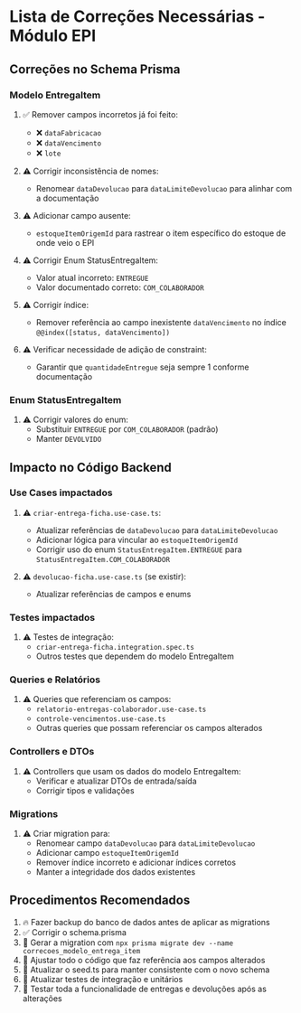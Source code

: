 # Lista de Correções Necessárias - Módulo EPI

## Correções no Schema Prisma

### Modelo EntregaItem
1. ✅ Remover campos incorretos já foi feito:
   - ❌ `dataFabricacao`
   - ❌ `dataVencimento`
   - ❌ `lote`

2. ⚠️ Corrigir inconsistência de nomes:
   - Renomear `dataDevolucao` para `dataLimiteDevolucao` para alinhar com a documentação
   
3. ⚠️ Adicionar campo ausente:
   - `estoqueItemOrigemId` para rastrear o item específico do estoque de onde veio o EPI

4. ⚠️ Corrigir Enum StatusEntregaItem:
   - Valor atual incorreto: `ENTREGUE` 
   - Valor documentado correto: `COM_COLABORADOR`
   
5. ⚠️ Corrigir índice:
   - Remover referência ao campo inexistente `dataVencimento` no índice `@@index([status, dataVencimento])`

6. ⚠️ Verificar necessidade de adição de constraint:
   - Garantir que `quantidadeEntregue` seja sempre 1 conforme documentação

### Enum StatusEntregaItem
1. ⚠️ Corrigir valores do enum:
   - Substituir `ENTREGUE` por `COM_COLABORADOR` (padrão)
   - Manter `DEVOLVIDO`

## Impacto no Código Backend

### Use Cases impactados
1. ⚠️ `criar-entrega-ficha.use-case.ts`:
   - Atualizar referências de `dataDevolucao` para `dataLimiteDevolucao`
   - Adicionar lógica para vincular ao `estoqueItemOrigemId`
   - Corrigir uso do enum `StatusEntregaItem.ENTREGUE` para `StatusEntregaItem.COM_COLABORADOR`

2. ⚠️ `devolucao-ficha.use-case.ts` (se existir):
   - Atualizar referências de campos e enums

### Testes impactados
1. ⚠️ Testes de integração:
   - `criar-entrega-ficha.integration.spec.ts`
   - Outros testes que dependem do modelo EntregaItem

### Queries e Relatórios
1. ⚠️ Queries que referenciam os campos:
   - `relatorio-entregas-colaborador.use-case.ts` 
   - `controle-vencimentos.use-case.ts`
   - Outras queries que possam referenciar os campos alterados

### Controllers e DTOs
1. ⚠️ Controllers que usam os dados do modelo EntregaItem:
   - Verificar e atualizar DTOs de entrada/saída
   - Corrigir tipos e validações

### Migrations
1. ⚠️ Criar migration para:
   - Renomear campo `dataDevolucao` para `dataLimiteDevolucao`
   - Adicionar campo `estoqueItemOrigemId`
   - Remover índice incorreto e adicionar índices corretos
   - Manter a integridade dos dados existentes

## Procedimentos Recomendados
1. 🔥 Fazer backup do banco de dados antes de aplicar as migrations
2. ✅ Corrigir o schema.prisma
3. 🔄 Gerar a migration com `npx prisma migrate dev --name correcoes_modelo_entrega_item`
4. 🔄 Ajustar todo o código que faz referência aos campos alterados
5. 🔄 Atualizar o seed.ts para manter consistente com o novo schema
6. 🔄 Atualizar testes de integração e unitários
7. 🔄 Testar toda a funcionalidade de entregas e devoluções após as alterações

